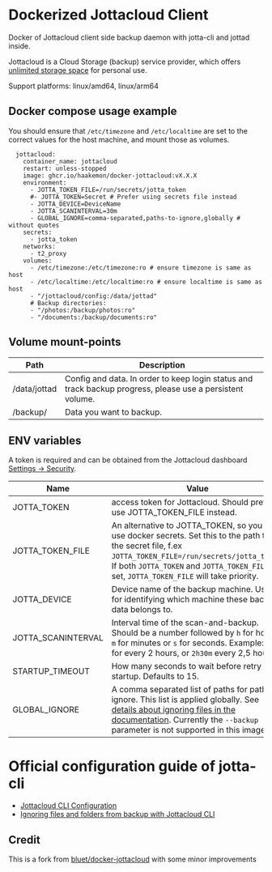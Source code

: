 # Dockerized Jottacloud Client
Docker of Jottacloud client side backup daemon with jotta-cli and jottad inside.

Jottacloud is a Cloud Storage (backup) service provider, which offers [unlimited storage space](https://www.jottacloud.com/en/pricing.html) for personal use.

Support platforms: linux/amd64, linux/arm64

## Docker compose usage example

You should ensure that `/etc/timezone` and `/etc/localtime` are set to the correct values for the host machine, and mount those as volumes.

```
  jottacloud:
    container_name: jottacloud
    restart: unless-stopped
    image: ghcr.io/haakemon/docker-jottacloud:vX.X.X
    environment:
      - JOTTA_TOKEN_FILE=/run/secrets/jotta_token
      #- JOTTA_TOKEN=Secret # Prefer using secrets file instead
      - JOTTA_DEVICE=DeviceName
      - JOTTA_SCANINTERVAL=30m
      - GLOBAL_IGNORE=comma-separated,paths-to-ignore,globally # without quotes
    secrets:
      - jotta_token
    networks:
      - t2_proxy
    volumes:
      - /etc/timezone:/etc/timezone:ro # ensure timezone is same as host
      - /etc/localtime:/etc/localtime:ro # ensure localtime is same as host
      - "/jottacloud/config:/data/jottad"
      # Backup directories:
      - "/photos:/backup/photos:ro"
      - "/documents:/backup/documents:ro"
```

## Volume mount-points
Path | Description
------------ | -------------
/data/jottad | Config and data. In order to keep login status and track backup progress, please use a persistent volume.
/backup/ | Data you want to backup.

## ENV variables
A token is required and can be obtained from the Jottacloud dashboard [Settings -> Security](https://www.jottacloud.com/web/secure).

Name | Value
------------ | -------------
JOTTA_TOKEN | access token for Jottacloud. Should prefer to use JOTTA_TOKEN_FILE instead.
JOTTA_TOKEN_FILE | An alternative to JOTTA_TOKEN, so you can use docker secrets. Set this to the path to the secret file, f.ex `JOTTA_TOKEN_FILE=/run/secrets/jotta_token`. If both `JOTTA_TOKEN` and `JOTTA_TOKEN_FILE` is set, `JOTTA_TOKEN_FILE` will take priority.
JOTTA_DEVICE | Device name of the backup machine.  Used for identifying which machine these backup data belongs to.
JOTTA_SCANINTERVAL | Interval time of the scan-and-backup. Should be a number followed by `h` for hours `m` for minutes or `s` for seconds. Example: `2h` for every 2 hours, or `2h30m` every 2,5 hours.
STARTUP_TIMEOUT | How many seconds to wait before retry startup. Defaults to 15.
GLOBAL_IGNORE | A comma separated list of paths for paths to ignore. This list is applied globally. See [details about ignoring files in the documentation](https://docs.jottacloud.com/en/articles/1437235-ignoring-files-and-folders-from-backup-with-jottacloud-cli). Currently the `--backup` parameter is not supported in this image.

# Official configuration guide of jotta-cli
- [Jottacloud CLI Configuration
](https://docs.jottacloud.com/en/articles/2750154-jottacloud-cli-configuration)
- [Ignoring files and folders from backup with Jottacloud CLI](https://docs.jottacloud.com/en/articles/1437235-ignoring-files-and-folders-from-backup-with-jottacloud-cli)

## Credit
This is a fork from [bluet/docker-jottacloud](https://github.com/bluet/docker-jottacloud) with some minor improvements
